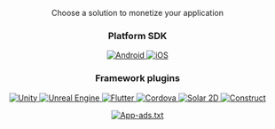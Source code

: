 <p align="center">Choose a solution to monetize your application</p>
<h3><p align="center">Platform SDK</p></h3>
<p align="center">
<a href="https://github.com/cleveradssolutions/CAS-Android">
<img src="https://img.shields.io/github/v/release/CleverAdsSolutions/CAS-Android?style=for-the-badge&logoColor=white&logo=android&label=Android" alt="Android" />
</a>
<a href="https://github.com/cleveradssolutions/CAS-iOS">
<img src="https://img.shields.io/github/v/release/CleverAdsSolutions/CAS-iOS?style=for-the-badge&logo=apple&label=iOS" alt="iOS" />
</a>
</p>

<h3><p align="center">Framework plugins</p></h3>
<p align="center">
<a href="https://github.com/cleveradssolutions/CAS-Unity">
<img src="https://img.shields.io/github/v/release/CleverAdsSolutions/CAS-Unity?style=for-the-badge&logo=unity&label=Unity" alt="Unity" />
</a>
<a href="https://github.com/cleveradssolutions/CAS-Unreal">
<img src="https://img.shields.io/github/v/release/CleverAdsSolutions/CAS-Unreal?style=for-the-badge&logo=unreal-engine&label=Unreal" alt="Unreal Engine" />
</a>
<a href="https://github.com/cleveradssolutions/CAS-Flutter">
<img src="https://img.shields.io/github/v/release/CleverAdsSolutions/CAS-Flutter?style=for-the-badge&logo=flutter&label=Flutter" alt="Flutter" />
</a>
<a href="https://socket.dev/npm/package/@cleveradssolutions/cas.cordova.base">
<img src="https://img.shields.io/npm/v/@cleveradssolutions/cas.cordova.base?style=for-the-badge&color=blue&logo=apache-cordova&label=Cordova" alt="Cordova" />
</a>
<a href="https://github.com/solar2d/com.cleveradssolutions-plugin.cas">
<img src="https://img.shields.io/github/v/release/solar2d/com.cleveradssolutions-plugin.cas?style=for-the-badge&logoColor=white&logo=coronaengine&label=Solar%202D" alt="Solar 2D"/>
</a>
<a href="https://github.com/cleveradssolutions/CAS-Construct">
<img src="https://img.shields.io/github/v/release/CleverAdsSolutions/CAS-Construct?style=for-the-badge&logo=construct3&label=Construct&logoColor=white" alt="Construct" />
</a>
</p>

<p align="center">
<a href="https://github.com/cleveradssolutions/App-ads.txt">
<img src="https://img.shields.io/endpoint?url=https://raw.githubusercontent.com/cleveradssolutions/App-ads.txt/master/Shield.json&style=flat-square&logo=adguard&logoColor=white" alt="App-ads.txt">
</a>
</p>
